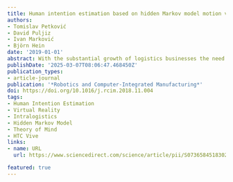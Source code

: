 ```yaml
---
title: Human intention estimation based on hidden Markov model motion validation for safe flexible robotized warehouses
authors:
- Tomislav Petković
- David Puljiz
- Ivan Marković
- Björn Hein
date: '2019-01-01'
abstract: With the substantial growth of logistics businesses the need for larger warehouses and their automation arises, thus using robots as assistants to human workers is becoming a priority. In order to operate efficiently and safely, robot assistants or the supervising system should recognize human intentions in real-time. Theory of Mind (ToM) is an intuitive human conception of other humans’ mental state, i.e., beliefs and desires, and how they cause behavior. In this paper we propose a ToM based human intention estimation algorithm for flexible robotized warehouses. We observe human’s, i.e., worker’s motion and validate it with respect to the goal locations using generalized Voronoi diagram based path planning. These observations are then processed by the proposed hidden Markov model framework which estimates worker intentions in an online manner, capable of handling changing environments. To test the proposed intention estimation we ran experiments in a real-world laboratory warehouse with a worker wearing Microsoft Hololens augmented reality glasses. Furthermore, in order to demonstrate the scalability of the approach to larger warehouses, we propose to use virtual reality digital warehouse twins in order to realistically simulate worker behavior. We conducted intention estimation experiments in the larger warehouse digital twin with up to 24 running robots. We demonstrate that the proposed framework estimates warehouse worker intentions precisely and in the end we discuss the experimental results.
publishDate: '2025-03-07T08:06:47.468450Z'
publication_types:
- article-journal
publication: '*Robotics and Computer-Integrated Manufacturing*'
doi: https://doi.org/10.1016/j.rcim.2018.11.004
tags:
- Human Intention Estimation
- Virtual Reality
- Intralogistics
- Hidden Markov Model
- Theory of Mind
- HTC Vive
links:
- name: URL
  url: https://www.sciencedirect.com/science/article/pii/S0736584518302965

featured: true
---
```

